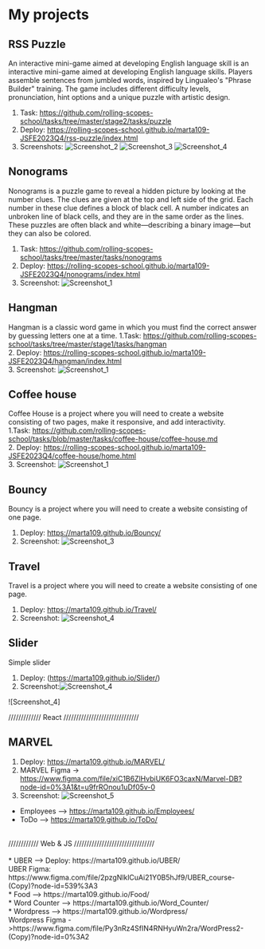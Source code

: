 # My projects

## RSS Puzzle

An interactive mini-game aimed at developing English language skill is an interactive mini-game aimed at developing English language skills. Players assemble sentences from jumbled words, inspired by Lingualeo's "Phrase Builder" training. The game includes different difficulty levels, pronunciation, hint options and a unique puzzle with artistic design. 

1. Task: https://github.com/rolling-scopes-school/tasks/tree/master/stage2/tasks/puzzle
2. Deploy: https://rolling-scopes-school.github.io/marta109-JSFE2023Q4/rss-puzzle/index.html
3. Screenshots: 
![Screenshot_2](https://github.com/rolling-scopes-school/marta109-JSFE2023Q4/assets/71411783/14c75b29-a6ab-4fbd-80ef-7e456c8da5ad)
![Screenshot_3](https://github.com/rolling-scopes-school/marta109-JSFE2023Q4/assets/71411783/a58ab87d-e6ce-4ef8-a3e3-59181d962f5f)
![Screenshot_4](https://github.com/rolling-scopes-school/marta109-JSFE2023Q4/assets/71411783/6b46d10f-088b-4195-a06b-b75aa325b68f)

## Nonograms 
Nonograms is a puzzle game to reveal a hidden picture by looking at the number clues. The clues are given at the top and left side of the grid. Each number in these clue defines a block of black cell. A number indicates an unbroken line of black cells, and they are in the same order as the lines. These puzzles are often black and white—describing a binary image—but they can also be colored.
1. Task: https://github.com/rolling-scopes-school/tasks/tree/master/tasks/nonograms
2. Deploy: https://rolling-scopes-school.github.io/marta109-JSFE2023Q4/nonograms/index.html
3. Screenshot:
![Screenshot_1](https://github.com/rolling-scopes-school/marta109-JSFE2023Q4/assets/71411783/4d93dee3-12ad-4ef8-80a8-b6f355af06f3)

## Hangman 
Hangman is a classic word game in which you must find the correct answer by guessing letters one at a time.
1.Task: https://github.com/rolling-scopes-school/tasks/tree/master/stage1/tasks/hangman    
2. Deploy: https://rolling-scopes-school.github.io/marta109-JSFE2023Q4/hangman/index.html    
3. Screenshot:
![Screenshot_1](https://github.com/rolling-scopes-school/marta109-JSFE2023Q4/assets/71411783/4b80f1a1-b46e-43cd-b4e9-e5bc52407c54)

## Coffee house 
Coffee House is a project where you will need to create a website consisting of two pages, make it responsive, and add interactivity.   
1.Task: https://github.com/rolling-scopes-school/tasks/blob/master/tasks/coffee-house/coffee-house.md    
2. Deploy: https://rolling-scopes-school.github.io/marta109-JSFE2023Q4/coffee-house/home.html      
3. Screenshot:
![Screenshot_1](https://github.com/Marta109/Marta109.github.io/assets/71411783/8f9d3a56-eeaa-43fc-9425-d0d61286a730)
## Bouncy 
Bouncy is a project where you will need to create a website consisting of one page.     
1. Deploy: https://marta109.github.io/Bouncy/     
2. Screenshot:
![Screenshot_3](https://github.com/Marta109/Marta109.github.io/assets/71411783/9d390600-60b3-4b6c-aae8-7ab539fa9ace)
## Travel 
Travel is a project where you will need to create a website consisting of one page.     
1. Deploy: https://marta109.github.io/Travel/    
2. Screenshot:
![Screenshot_4](https://github.com/Marta109/Marta109.github.io/assets/71411783/9f073a9a-d7c7-4e0a-9ccc-5ea1e77231f2)
## Slider 
Simple slider     
1. Deploy: (https://marta109.github.io/Slider/) 
2. Screenshot:![Screenshot_4](https://github.com/user-attachments/assets/8eb16ee9-949a-4dc5-a6b2-958e74a58564)

![Screenshot_4] 

///////////// React //////////////////////////////<br>
## MARVEL
1. Deploy: https://marta109.github.io/MARVEL/ <br>
2. MARVEL Figma -> https://www.figma.com/file/xiC1B6ZlHvbiUK6FO3caxN/Marvel-DB?node-id=0%3A1&t=u9frROnou1uDf05v-0 <br>
3. Screenshot:
   ![Screenshot_5](https://github.com/Marta109/Marta109.github.io/assets/71411783/337a8ac2-4eb8-49f7-8f78-3adb66570899)

* Employees --> https://marta109.github.io/Employees/ <br>
* ToDo --> https://marta109.github.io/ToDo/ <br>
<br>
//////////// Web & JS ////////////////////////////////<br>
<br>
*  UBER  --> Deploy: https://marta109.github.io/UBER/ <br>
UBER Figma:  https://www.figma.com/file/2pzgNlklCuAi21Y0B5hJf9/UBER_course-(Copy)?node-id=539%3A3 <br>
* Food -->  https://marta109.github.io/Food/ <br>
* Word Counter -->  https://marta109.github.io/Word_Counter/ <br>
* Wordpress -->  https://marta109.github.io/Wordpress/ <br>
Wordpress Figma ->https://www.figma.com/file/Py3nRz4SfIN4RNHyuWn2ra/WordPress2-(Copy)?node-id=0%3A2

